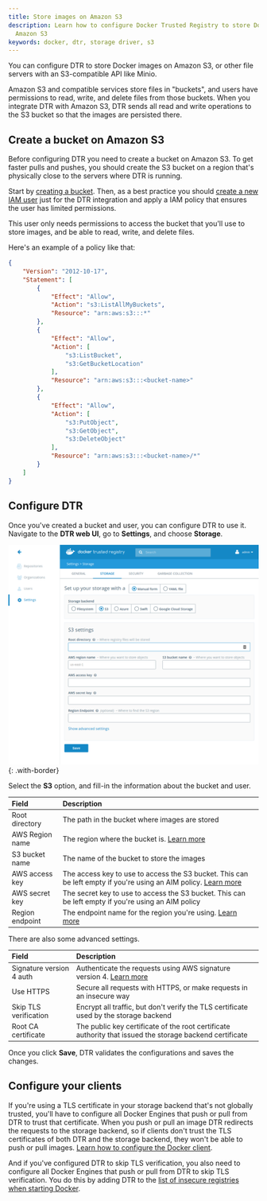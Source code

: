 ```yaml
---
title: Store images on Amazon S3
description: Learn how to configure Docker Trusted Registry to store Docker images on
  Amazon S3
keywords: docker, dtr, storage driver, s3
---
```


You can configure DTR to store Docker images on Amazon S3, or other file servers
with an S3-compatible API like Minio.

Amazon S3 and compatible services store files in "buckets", and users have
permissions to read, write, and delete files from those buckets. When you
integrate DTR with Amazon S3, DTR sends all read and write operations to the
S3 bucket so that the images are persisted there.

## Create a bucket on Amazon S3

Before configuring DTR you need to create a bucket on Amazon S3.
To get faster pulls and pushes, you should create the S3 bucket on a region
that's physically close to the servers where DTR is running.

Start by
[creating a bucket](http://docs.aws.amazon.com/AmazonS3/latest/gsg/CreatingABucket.html).
Then, as a best practice you should
[create a new IAM user](http://docs.aws.amazon.com/IAM/latest/UserGuide/id_users_create.html)
just for the DTR
integration and apply a IAM policy that ensures the user has limited permissions.

This user only needs permissions to access the bucket that you'll use to store
images, and be able to read, write, and delete files.

Here's an example of a policy like that:

```json
{
    "Version": "2012-10-17",
    "Statement": [
        {
            "Effect": "Allow",
            "Action": "s3:ListAllMyBuckets",
            "Resource": "arn:aws:s3:::*"
        },
        {
            "Effect": "Allow",
            "Action": [
                "s3:ListBucket",
                "s3:GetBucketLocation"
            ],
            "Resource": "arn:aws:s3:::<bucket-name>"
        },
        {
            "Effect": "Allow",
            "Action": [
                "s3:PutObject",
                "s3:GetObject",
                "s3:DeleteObject"
            ],
            "Resource": "arn:aws:s3:::<bucket-name>/*"
        }
    ]
}

```



## Configure DTR

Once you've created a bucket and user, you can configure DTR to use it.
Navigate to the **DTR web UI**, go to **Settings**, and choose **Storage**.

![](../../../images/s3-1.png){: .with-border}

Select the **S3** option, and fill-in the information about the bucket and
user.

| Field           | Description                                                                                                                                                                                   |
|:----------------|:----------------------------------------------------------------------------------------------------------------------------------------------------------------------------------------------|
| Root directory  | The path in the bucket where images are stored                                                                                                                                                |
| AWS Region name | The region where the bucket is. [Learn more](http://docs.aws.amazon.com/general/latest/gr/rande.html#s3_region)                                                                               |
| S3 bucket name  | The name of the bucket to store the images                                                                                                                                                    |
| AWS access key  | The access key to use to access the S3 bucket. This can be left empty if you're using an AIM policy. [Learn more](http://docs.aws.amazon.com/general/latest/gr/managing-aws-access-keys.html) |
| AWS secret key  | The secret key to use to access the S3 bucket. This can be left empty if you're using an AIM policy                                                                                           |
| Region endpoint | The endpoint name for the region you're using. [Learn more](http://docs.aws.amazon.com/general/latest/gr/rande.html#s3_region)                                                                |

There are also some advanced settings.

| Field                    | Description                                                                                                                                               |
|:-------------------------|:----------------------------------------------------------------------------------------------------------------------------------------------------------|
| Signature version 4 auth | Authenticate the requests using AWS signature version 4. [Learn more](http://docs.aws.amazon.com/AmazonS3/latest/API/sig-v4-authenticating-requests.html) |
| Use HTTPS                | Secure all requests with HTTPS, or make requests in an insecure way                                                                                       |
| Skip TLS verification    | Encrypt all traffic, but don't verify the TLS certificate used by the storage backend                                                                     |
| Root CA certificate      | The public key certificate of the root certificate authority that issued the storage backend certificate                                                  |

Once you click **Save**, DTR validates the configurations and saves the changes.

## Configure your clients

If you're using a TLS certificate in your storage backend that's not globally
trusted, you'll have to configure all Docker Engines that push or pull from DTR
to trust that certificate. When you push or pull an image DTR redirects the
requests to the storage backend, so if clients don't trust the TLS certificates
of both DTR and the storage backend, they won't be able to push or pull images.
[Learn how to configure the Docker client](../../../user/access-dtr/index.md).

And if you've configured DTR to skip TLS verification, you also need to
configure all Docker Engines that push or pull from DTR to skip TLS
verification. You do this by adding DTR to
the [list of insecure registries when starting Docker](/engine/reference/commandline/dockerd.md).
